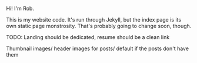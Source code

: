Hi! I'm Rob. 

This is my website code. It's run through Jekyll, but the index page is its own static page monstrosity. That's probably going to change soon, though.


TODO:
Landing should be dedicated, resume should be a clean link

Thumbnail images/ header images for posts/ default if the posts don't have them